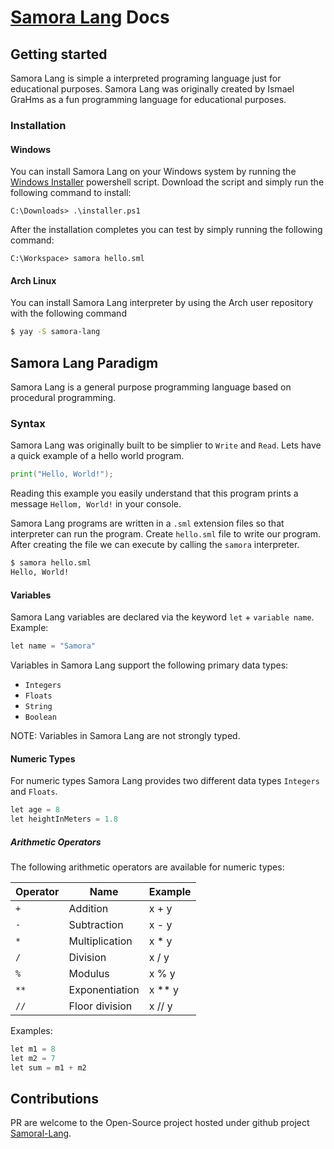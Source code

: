 # [Samora Lang](https://github.com/GraHms/Samora-Lang) Docs

## Getting started
Samora Lang is simple a interpreted programing language just for educational purposes. Samora Lang was originally created by Ismael GraHms as a fun programming language for educational purposes.


### Installation

#### Windows
You can install Samora Lang on your Windows system by running the [Windows Installer](https://github.com/obadiaspelembe/samora-lang-installers) powershell script. Download the script and simply run the following command to install:

````
C:\Downloads> .\installer.ps1
````
After the installation completes you can test by simply running the following command:

````shell
C:\Workspace> samora hello.sml
````

#### Arch Linux
You can install Samora Lang interpreter by using the Arch user repository with the following command

````sh
$ yay -S samora-lang 
````

## Samora Lang Paradigm

Samora Lang is a general purpose programming language based on procedural programming.

### Syntax 
Samora Lang was originally built to be simplier to `Write` and `Read`. Lets have a quick example of a hello world program.

````go
print("Hello, World!");
````

Reading this example you easily understand that this program prints a message `Hellom, World!` in your console.

Samora Lang programs are written in a `.sml` extension files so that interpreter can run the program. Create `hello.sml` file to write our program. After creating the file we can execute by calling the `samora` interpreter.


````sh
$ samora hello.sml
Hello, World!
````

#### Variables 

Samora Lang variables are declared via the keyword `let` + `variable name`. Example:

````go
let name = "Samora"

````

Variables in Samora Lang support the following primary data types:

* `Integers`
* `Floats`
* `String`
* `Boolean`

NOTE: Variables in Samora Lang are not strongly typed.

#### Numeric Types
For numeric types Samora Lang provides two different data types `Integers` and `Floats`.

````go
let age = 8
let heightInMeters = 1.8
````

##### Arithmetic Operators
The following arithmetic operators are available for numeric types:


|Operator |Name |Example  
|----------|----------|----------|
|`+`	|Addition	    |x + y	
|`-`	|Subtraction	|x - y	
|`*`	|Multiplication	|x * y	
|`/`	|Division	    |x / y	
|`%`	|Modulus	    |x % y	
|`**` |Exponentiation	|x ** y	
|`//` |Floor division	|x // y

Examples:

````go
let m1 = 8
let m2 = 7
let sum = m1 + m2
````

## Contributions
PR are welcome to the Open-Source project hosted under github project [Samoral-Lang](https://github.com/GraHms/Samora-Lang).

